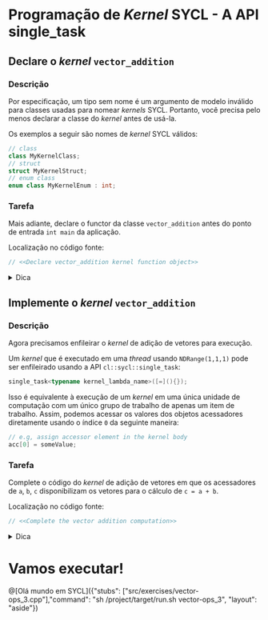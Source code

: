 # Programação de _Kernel_ SYCL - A API single_task

## Declare o _kernel_ `vector_addition` 

### Descrição

Por especificação, um tipo sem nome é um argumento de modelo inválido para classes usadas para nomear _kernels_ SYCL. Portanto, você precisa pelo menos declarar a classe do _kernel_ antes de usá-la.

Os exemplos a seguir são nomes de _kernel_ SYCL válidos:

```cpp
// class
class MyKernelClass;
// struct
struct MyKernelStruct;
// enum class
enum class MyKernelEnum : int;
```

### Tarefa

Mais adiante, declare o functor da classe `vector_addition` antes do ponto de entrada `int main` da aplicação.

Localização no código fonte:

```cpp
// <<Declare vector_addition kernel function object>>
```

<details><summary>Dica</summary>
<p>

```cpp
class vector_addition;
```

</p>
</details>

## Implemente o _kernel_ `vector_addition` 

### Descrição

Agora precisamos enfileirar o _kernel_ de adição de vetores para execução.

Um _kernel_ que é executado em uma _thread_ usando `NDRange(1,1,1)` pode ser enfileirado usando a API `cl::sycl::single_task`:

```cpp
single_task<typename kernel_lambda_name>([=](){});
```

Isso é equivalente à execução de um _kernel_ em uma única unidade de computação com um único grupo de trabalho de apenas um item de trabalho. Assim, podemos acessar os valores dos objetos acessadores diretamente usando o índice `0` da seguinte maneira:

```cpp
// e.g, assign accessor element in the kernel body
acc[0] = someValue;
```

### Tarefa

Complete o código do _kernel_ de adição de vetores em que os acessadores de `a`, `b`, `c` disponibilizam os vetores para o cálculo de `c = a + b`.

Localização no código fonte:

```cpp
// <<Complete the vector addition computation>>
```

<details><summary>Dica</summary>
<p>

```cpp
c_acc[0] = a_acc[0] + b_acc[0];
```

</p>
</details>

# Vamos executar!

@[Olá mundo em SYCL]({"stubs": ["src/exercises/vector-ops_3.cpp"],"command": "sh /project/target/run.sh vector-ops_3", "layout": "aside"})
